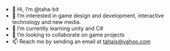- 👋 Hi, I’m @taha-bit
- 👀 I’m interested in game design and development, interactive technology and new media.
- 🌱 I’m currently learning unity and C#
- 💞️ I’m looking to collaborate on game projects
- 📫 Reach me by sending an email at tahais@yahoo.com

<!---
taha-bit/taha-bit is a ✨ special ✨ repository because its `README.md` (this file) appears on your GitHub profile.
You can click the Preview link to take a look at your changes.
--->
